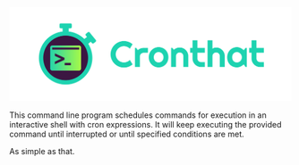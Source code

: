 ![Banner](./visual/banner.png)

This command line program schedules commands for execution in an interactive shell with cron expressions. It will keep
executing the provided command until interrupted or until specified conditions are met.

As simple as that.
